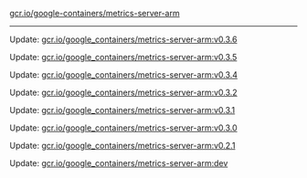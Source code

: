 [gcr.io/google-containers/metrics-server-arm](https://hub.docker.com/r/cruse/metrics-server-arm/tags/) 

----
Update: [gcr.io/google_containers/metrics-server-arm:v0.3.6](https://hub.docker.com/r/cruse/metrics-server-arm/tags/)

Update: [gcr.io/google_containers/metrics-server-arm:v0.3.5](https://hub.docker.com/r/cruse/metrics-server-arm/tags/)

Update: [gcr.io/google_containers/metrics-server-arm:v0.3.4](https://hub.docker.com/r/cruse/metrics-server-arm/tags/)

Update: [gcr.io/google_containers/metrics-server-arm:v0.3.2](https://hub.docker.com/r/cruse/metrics-server-arm/tags/)

Update: [gcr.io/google_containers/metrics-server-arm:v0.3.1](https://hub.docker.com/r/cruse/metrics-server-arm/tags/)

Update: [gcr.io/google_containers/metrics-server-arm:v0.3.0](https://hub.docker.com/r/cruse/metrics-server-arm/tags/)

Update: [gcr.io/google_containers/metrics-server-arm:v0.2.1](https://hub.docker.com/r/cruse/metrics-server-arm/tags/)

Update: [gcr.io/google_containers/metrics-server-arm:dev](https://hub.docker.com/r/cruse/metrics-server-arm/tags/)

